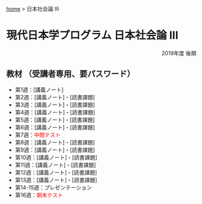 [home](https://hirosasada.github.io/) > 日本社会論 III
# 現代日本学プログラム 日本社会論 III  
<div style="text-align: right;">2019年度 後期</div>   

## 教材 （受講者専用、要パスワード）  
- 第1週：[講義ノート]  
- 第2週：[講義ノート]・[読書課題]  
- 第3週：[講義ノート]・[読書課題]  
- 第4週：[講義ノート]・[読書課題]  
- 第5週：[講義ノート]・[読書課題]  
- 第6週：[講義ノート]・[読書課題]  
- 第7週：<font color="Red">中間テスト</font>  
- 第8週：[講義ノート]・[読書課題]
- 第9週：[講義ノート]・[読書課題]    
- 第10週：[講義ノート]・[読書課題]  
- 第11週：[講義ノート]・[読書課題]   
- 第12週：[講義ノート]・[読書課題]  
- 第13週：[講義ノート]・[読書課題]  
- 第14-15週：プレゼンテーション  
- 第16週：<font color="Red">期末テスト</font>    
